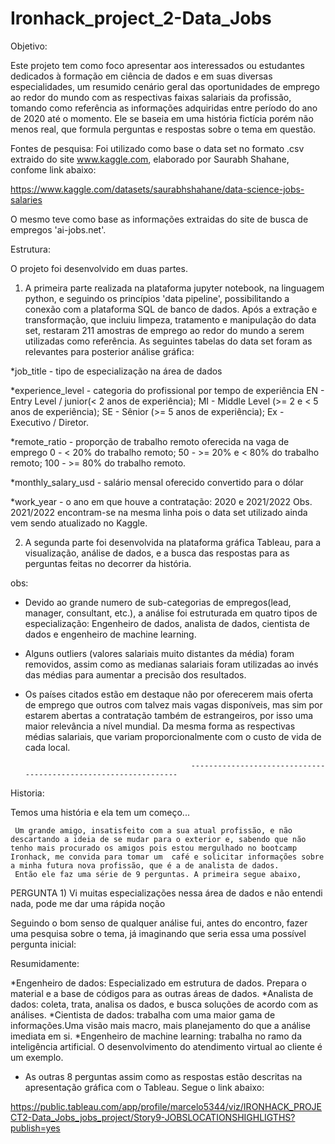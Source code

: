 # Ironhack_project_2-Data_Jobs
 
Objetivo:

   Este projeto tem como foco apresentar aos interessados ou estudantes dedicados à formação em ciência de dados e em suas diversas especialidades, um resumido cenário geral das oportunidades de emprego ao redor do mundo com as respectivas faixas salariais da profissão, tomando como referência as informações adquiridas entre período do ano de 2020 até o momento.
   Ele se baseia em uma história fictícia porém não menos real, que formula perguntas e respostas sobre o tema em questão.
   
Fontes de pesquisa:
   Foi utilizado como base o data set no formato .csv extraido do site www.kaggle.com,   elaborado por Saurabh Shahane, confome link abaixo: 
   
   https://www.kaggle.com/datasets/saurabhshahane/data-science-jobs-salaries   
   
   O mesmo teve como base as informações extraidas do site de busca de empregos 'ai-jobs.net'.
   
   
   Estrutura:
   
   O projeto foi desenvolvido em duas partes.
   
   1) A primeira parte realizada na plataforma jupyter notebook, na linguagem python, e seguindo os princípios 'data pipeline', 
   possibilitando a conexão com a plataforma SQL de banco de dados. Após a extração e transformação, que incluiu limpeza, tratamento e manipulação do data set, restaram 211 amostras de emprego ao redor do mundo a serem utilizadas como referência.  As seguintes tabelas do data set foram as relevantes para posterior análise gráfica:
   
   *job_title - tipo de especialização na área de dados
   
   *experience_level -  categoria do profissional  por tempo de experiência
                     EN - Entry Level / junior(< 2 anos de experiência);
                     MI - Middle Level (>= 2 e < 5 anos de experiência);
                     SE - Sênior (>= 5 anos de experiência);
                     Ex - Executivo / Diretor.
                     
   *remote_ratio - proporção de trabalho remoto oferecida na vaga de emprego
                 0 - < 20% do trabalho remoto;
                 50 - >= 20% e < 80% do trabalho remoto;
                 100 - >= 80% do trabalho remoto. 
                 
   *monthly_salary_usd - salário mensal oferecido convertido para o dólar
   
   *work_year - o ano em que houve a contratação: 2020 e 2021/2022
               Obs. 2021/2022 encontram-se na mesma linha pois o data set utilizado ainda vem sendo atualizado no Kaggle.
               
   
  
   2) A segunda parte foi desenvolvida na plataforma gráfica Tableau, para a visualização, análise de dados, e a busca das respostas para as perguntas feitas no decorrer da história.
   
   obs:
   * Devido ao grande numero de sub-categorias de empregos(lead, manager, consultant, etc.), a análise foi estruturada em quatro tipos de especialização:
   Engenheiro de dados, analista de dados, cientista de dados e engenheiro de machine learning.
   
   * Alguns outliers (valores salariais muito distantes da média) foram removidos, assim como as medianas salariais foram utilizadas ao invés das médias para aumentar a precisão dos resultados.
   
   * Os países citados estão em destaque não por oferecerem mais oferta de emprego que outros com talvez mais vagas disponíveis, mas sim por estarem abertas a contratação também de estrangeiros, por isso uma maior relevância a nível mundial. Da mesma forma as respectivas médias salariais, que variam proporcionalmente com o custo de vida de cada local.
   
                                              ----------------------------------------------------------------
   
   Historia:
   
   Temos uma história e ela tem um começo...   
   
     Um grande amigo, insatisfeito com a sua atual profissão, e não descartando a ideia de se mudar para o exterior e, sabendo que não tenho mais procurado os amigos pois estou mergulhado no bootcamp Ironhack, me convida para tomar um  café e solicitar informações sobre a minha futura nova profissão, que é a de analista de dados.   
     Então ele faz uma série de 9 perguntas. A primeira segue abaixo,
   
   PERGUNTA 1) Vi muitas especializações nessa área de dados e não entendi nada, pode me dar uma rápida noção
   
   Seguindo o bom senso de qualquer análise fui, antes do encontro, fazer uma pesquisa sobre o tema, já imaginando que seria essa uma possível pergunta inicial:
   
   Resumidamente:
   
   *Engenheiro de dados: Especializado em estrutura de dados. Prepara o material e a base de códigos para as outras áreas de dados.
   *Analista de dados: coleta, trata, analisa os dados, e busca soluções de acordo com as análises.
   *Cientista de dados: trabalha com uma maior gama de informações.Uma visão mais macro, mais planejamento do que a análise imediata em si.
   *Engenheiro de machine learning: trabalha no ramo da inteligência artificial. O desenvolvimento do atendimento virtual ao cliente é um exemplo.
   
   
   
   * As outras 8 perguntas assim como as respostas estão descritas na apresentação gráfica com o Tableau. Segue o link abaixo:
   
   https://public.tableau.com/app/profile/marcelo5344/viz/IRONHACK_PROJECT2-Data_Jobs_jobs_project/Story9-JOBSLOCATIONSHIGHLIGTHS?publish=yes   
   
     
   
   
   
   
   
   
   
